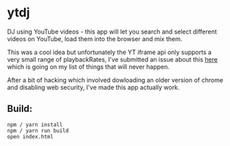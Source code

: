 # ytdj

DJ using YouTube videos - this app will let you search and select different
videos on YouTube, load them into the browser and mix them.

This was a cool idea but unfortunately the YT iframe api only supports a very
small range of playbackRates, I've submitted an issue about this [here](https://github.com/youtube/api-samples/issues/190) which is going on my list of things that will never happen.

After a bit of hacking which involved dowloading an older version of chrome and disabling web security, I've made this app actually work.

## Build:

```
npm / yarn install
npm / yarn run build
open index.html
```
